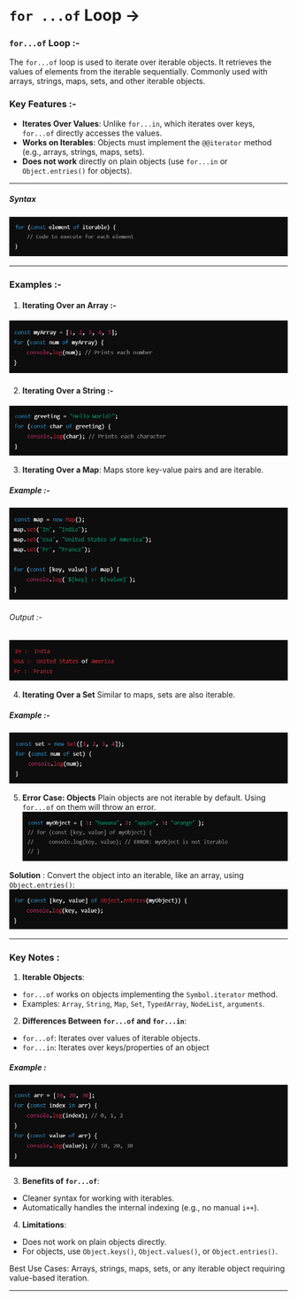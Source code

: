 # `for ...of` Loop ->

### `for...of` Loop :-
The `for...of` loop is used to iterate over iterable objects. It retrieves the values of elements from the iterable sequentially. Commonly used with arrays, strings, maps, sets, and other iterable objects.

### Key Features :-
- **Iterates Over Values**: Unlike `for...in`, which iterates over keys, `for...of` directly accesses the values.
- **Works on Iterables**: Objects must implement the `@@iterator` method (e.g., arrays, strings, maps, sets).
- **Does not work** directly on plain objects (use `for...in` or `Object.entries()` for objects).

__________________________________________________________________________________________________________________________________

##### Syntax
![alt text](../Images/image-161.png)

__________________________________________________________________________________________________________________________________

### Examples :-

1. #### Iterating Over an Array :- 
![alt text](../Images/image-162.png)

2. #### Iterating Over a String :- 
![alt text](../Images/image-163.png)

3.  **Iterating Over a Map**:  Maps store key-value pairs and are iterable.
##### Example :-
![alt text](../Images/image-164.png)

###### Output :-
![alt text](../Images/image-165.png)

4. **Iterating Over a Set** Similar to maps, sets are also iterable.
##### Example :- 
![alt text](../Images/image-166.png)

5. **Error Case: Objects** Plain objects are not iterable by default. Using `for...of` on them will throw an error.
![alt text](../Images/image-167.png)

**Solution** : Convert the object into an iterable, like an array, using `Object.entries()`:
![alt text](../Images/image-168.png)

_________________________________________________________________________________________________________________________________

### Key Notes :
1. **Iterable Objects**:
- `for...of` works on objects implementing the `Symbol.iterator` method.
- Examples: `Array`, `String`, `Map`, `Set`, `TypedArray`, `NodeList`, `arguments`.

2. **Differences Between `for...of` and `for...in`**:
- `for...of`: Iterates over values of iterable objects.
- `for...in`: Iterates over keys/properties of an object

##### Example :
![alt text](../Images/image-169.png)

3. **Benefits of `for...of`**:
- Cleaner syntax for working with iterables.
- Automatically handles the internal indexing (e.g., no manual `i++`).

4. **Limitations**:
- Does not work on plain objects directly.
- For objects, use `Object.keys()`, `Object.values()`, or `Object.entries()`.

Best Use Cases:
Arrays, strings, maps, sets, or any iterable object requiring value-based iteration.

__________________________________________________________________________________________________________________________________